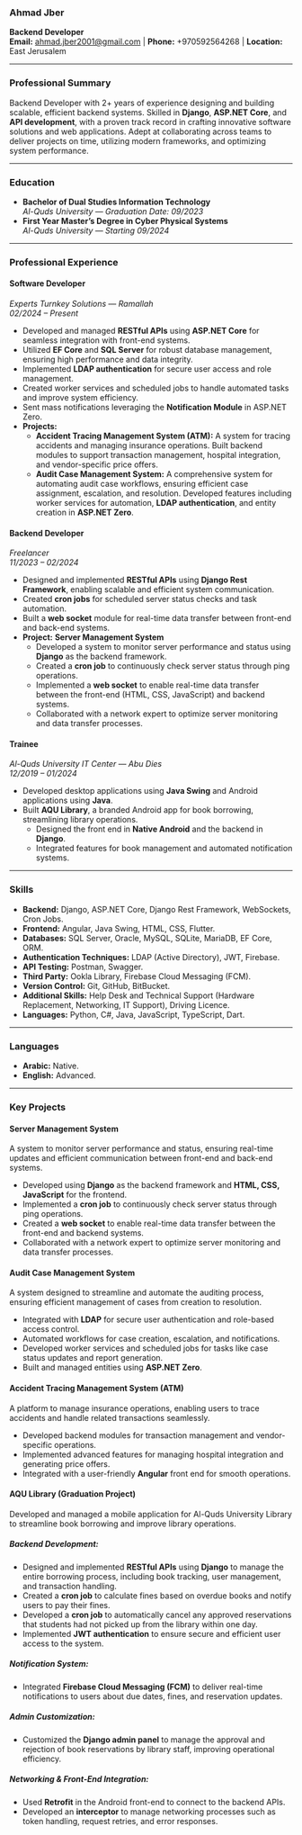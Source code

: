 ### **Ahmad Jber**

**Backend Developer**\
**Email:** [ahmad.jber2001@gmail.com](mailto\:ahmad.jber2001@gmail.com) | **Phone:** +970592564268 | **Location:** East Jerusalem

---

### **Professional Summary**

Backend Developer with 2+ years of experience designing and building scalable, efficient backend systems. Skilled in **Django**, **ASP.NET Core**, and **API development**, with a proven track record in crafting innovative software solutions and web applications. Adept at collaborating across teams to deliver projects on time, utilizing modern frameworks, and optimizing system performance.

---

### **Education**

- **Bachelor of Dual Studies Information Technology**\
  *Al-Quds University* — *Graduation Date: 09/2023*
- **First Year Master’s Degree in Cyber Physical Systems**\
  *Al-Quds University* — *Starting 09/2024*

---

### **Professional Experience**

#### **Software Developer**

*Experts Turnkey Solutions* — *Ramallah*\
*02/2024 – Present*

- Developed and managed **RESTful APIs** using **ASP.NET Core** for seamless integration with front-end systems.
- Utilized **EF Core** and **SQL Server** for robust database management, ensuring high performance and data integrity.
- Implemented **LDAP authentication** for secure user access and role management.
- Created worker services and scheduled jobs to handle automated tasks and improve system efficiency.
- Sent mass notifications leveraging the **Notification Module** in ASP.NET Zero.
- **Projects:**
  - **Accident Tracing Management System (ATM):** A system for tracing accidents and managing insurance operations. Built backend modules to support transaction management, hospital integration, and vendor-specific price offers.
  - **Audit Case Management System:** A comprehensive system for automating audit case workflows, ensuring efficient case assignment, escalation, and resolution. Developed features including worker services for automation, **LDAP authentication**, and entity creation in **ASP.NET Zero**.

#### **Backend Developer**

*Freelancer*\
*11/2023 – 02/2024*

- Designed and implemented **RESTful APIs** using **Django Rest Framework**, enabling scalable and efficient system communication.
- Created **cron jobs** for scheduled server status checks and task automation.
- Built a **web socket** module for real-time data transfer between front-end and back-end systems.
- **Project:** **Server Management System**
  - Developed a system to monitor server performance and status using **Django** as the backend framework.
  - Created a **cron job** to continuously check server status through ping operations.
  - Implemented a **web socket** to enable real-time data transfer between the front-end (HTML, CSS, JavaScript) and backend systems.
  - Collaborated with a network expert to optimize server monitoring and data transfer processes.

#### **Trainee**

*Al-Quds University IT Center* — *Abu Dies*\
*12/2019 – 01/2024*

- Developed desktop applications using **Java Swing** and Android applications using **Java**.
- Built **AQU Library**, a branded Android app for book borrowing, streamlining library operations.
  - Designed the front end in **Native Android** and the backend in **Django**.
  - Integrated features for book management and automated notification systems.

---

### **Skills**

- **Backend:** Django, ASP.NET Core, Django Rest Framework, WebSockets, Cron Jobs.
- **Frontend:** Angular, Java Swing, HTML, CSS, Flutter.
- **Databases:** SQL Server, Oracle, MySQL, SQLite, MariaDB, EF Core, ORM.
- **Authentication Techniques:** LDAP (Active Directory), JWT, Firebase.
- **API Testing:** Postman, Swagger.
- **Third Party:** Ookla Library, Firebase Cloud Messaging (FCM).
- **Version Control:** Git, GitHub, BitBucket.
- **Additional Skills:** Help Desk and Technical Support (Hardware Replacement, Networking, IT Support), Driving Licence.
- **Languages:** Python, C#, Java, JavaScript, TypeScript, Dart.

---

### **Languages**

- **Arabic:** Native.
- **English:** Advanced.

---

### **Key Projects**

#### **Server Management System**

A system to monitor server performance and status, ensuring real-time updates and efficient communication between front-end and back-end systems.

- Developed using **Django** as the backend framework and **HTML, CSS, JavaScript** for the frontend.
- Implemented a **cron job** to continuously check server status through ping operations.
- Created a **web socket** to enable real-time data transfer between the front-end and backend systems.
- Collaborated with a network expert to optimize server monitoring and data transfer processes.

####

#### **Audit Case Management System**

A system designed to streamline and automate the auditing process, ensuring efficient management of cases from creation to resolution.

- Integrated with **LDAP** for secure user authentication and role-based access control.
- Automated workflows for case creation, escalation, and notifications.
- Developed worker services and scheduled jobs for tasks like case status updates and report generation.
- Built and managed entities using **ASP.NET Zero**.

#### **Accident Tracing Management System (ATM)**

A platform to manage insurance operations, enabling users to trace accidents and handle related transactions seamlessly.

- Developed backend modules for transaction management and vendor-specific operations.
- Implemented advanced features for managing hospital integration and generating price offers.
- Integrated with a user-friendly **Angular** front end for smooth operations.

#### **AQU Library (Graduation Project)**  
Developed and managed a mobile application for Al-Quds University Library to streamline book borrowing and improve library operations.

##### **Backend Development:**
- Designed and implemented **RESTful APIs** using **Django** to manage the entire borrowing process, including book tracking, user management, and transaction handling.
- Created a **cron job** to calculate fines based on overdue books and notify users to pay their fines.
- Developed a **cron job** to automatically cancel any approved reservations that students had not picked up from the library within one day.
- Implemented **JWT authentication** to ensure secure and efficient user access to the system.

##### **Notification System:**
- Integrated **Firebase Cloud Messaging (FCM)** to deliver real-time notifications to users about due dates, fines, and reservation updates.

##### **Admin Customization:**
- Customized the **Django admin panel** to manage the approval and rejection of book reservations by library staff, improving operational efficiency.

##### **Networking & Front-End Integration:**
- Used **Retrofit** in the Android front-end to connect to the backend APIs.
- Developed an **interceptor** to manage networking processes such as token handling, request retries, and error responses.

